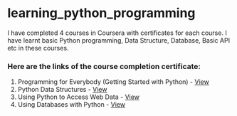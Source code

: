 # learning_python_programming
I have completed 4 courses in Coursera with certificates for each course. I have learnt basic Python programming, Data Structure, Database, Basic API etc in these courses.


<h3>Here are the links of the course completion certificate:</h3>
<ol>
<li>Programming for Everybody (Getting Started with Python) - <a href="https://coursera.org/share/a671580c949fceced97b773e26ed41d1" target="_blank">View</a></li>
<li>Python Data Structures - <a href="https://coursera.org/share/0dd25647d6b1f2fc4bb714117214c96a" target="_blank">View</a></li>
<li>Using Python to Access Web Data - <a href="https://coursera.org/share/bda801b6db32f13c8573fd28a963c96e" target="_blank">View</a></li>
<li>Using Databases with Python - <a href="https://coursera.org/share/aee8d83ed3caea398d2e8dd4a8b2df92" target="_blank">View</a></li>
</ol>
